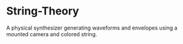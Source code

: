 String-Theory
=============

A physical synthesizer generating waveforms and envelopes using a mounted camera and colored string.
